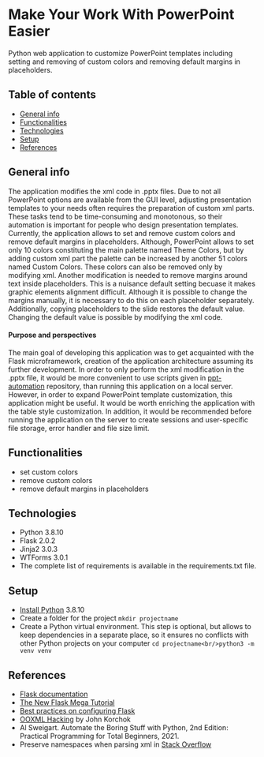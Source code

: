 # Make Your Work With PowerPoint Easier
Python web application to customize PowerPoint templates including setting and removing of custom colors and removing default margins in placeholders.
## Table of contents
* [General info](#general-info)
* [Functionalities](#functionalities)
* [Technologies](#technologies)
* [Setup](#setup)
* [References](#references)
## General info
The application modifies the xml code in .pptx files. Due to not all PowerPoint options are available from the GUI level, adjusting presentation templates to your needs often requires the preparation of custom xml parts. These tasks tend to be time-consuming and monotonous, so their automation is important for people who design presentation templates. Currently, the application allows to set and remove custom colors and remove default margins in placeholders. Although, PowerPoint allows to set only 10 colors constituting the main palette named Theme Colors, but by adding custom xml part the palette can be increased by another 51 colors named Custom Colors. These colors can also be removed only by modifying xml. Another modification is needed to remove margins around text inside placeholders. This is a nuisance default setting becuase it makes graphic elements alignment difficult. Although it is possible to change the margins manually, it is necessary to do this on each placeholder separately. Additionally, copying placeholders to the slide restores the default value. Changing the default value is possible by modifying the xml code.
#### Purpose and perspectives
The main goal of developing this application was to get acquainted with the Flask microframework, creation of the application architecture assuming its further development. In order to only perform the xml modification in the .pptx file, it would be more convenient to use scripts given in [ppt-automation](https://github.com/paulinakuczynska/ppt_automation) repository, than running this application on a local server. However, in order to expand PowerPoint template customization, this application might be useful. It would be worth enriching the application with the table style customization. In addition, it would be recommended before running the application on the server to create sessions and user-specific file storage, error handler and file size limit.
## Functionalities
* set custom colors
* remove custom colors
* remove default margins in placeholders
## Technologies
* Python 3.8.10
* Flask 2.0.2
* Jinja2 3.0.3
* WTForms 3.0.1
* The complete list of requirements is available in the requirements.txt file.
## Setup
* [Install Python](https://www.python.org/downloads/) 3.8.10
* Create a folder for the project 
```mkdir projectname```
* Create a Python virtual environment. This step is optional, but allows to keep dependencies in a separate place, so it ensures no conflicts with other Python projects on your computer 
```cd projectname<br/>python3 -m venv venv```
## References
* [Flask documentation](https://flask.palletsprojects.com/en/2.0.x/)
* [The New Flask Mega Tutorial](https://blog.miguelgrinberg.com/post/the-flask-mega-tutorial-part-i-hello-world)
* [Best practices on configuring Flask](https://hackersandslackers.com/configure-flask-applications/)
* [OOXML Hacking](https://www.brandwares.com/bestpractices/category/xml-hacks/) by John Korchok
* Al Sweigart. Automate the Boring Stuff with Python, 2nd Edition: Practical Programming for Total Beginners, 2021.
* Preserve namespaces when parsing xml in [Stack Overflow](https://stackoverflow.com/questions/54439309/how-to-preserve-namespaces-when-parsing-xml-via-elementtree-in-python)
